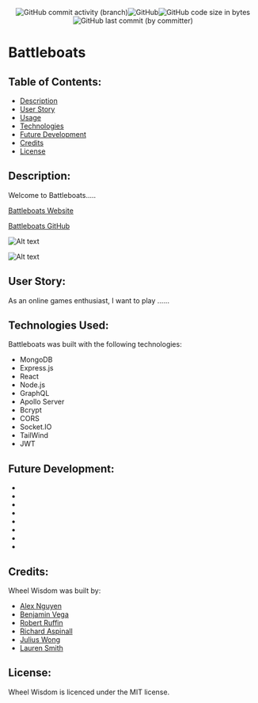 <p align="center"><img alt="GitHub commit activity (branch)" src="https://img.shields.io/github/commit-activity/t/ienxternal/pseudo_battleboat"><img alt="GitHub" src="https://img.shields.io/github/license/ienxternal/pseudo_battleboat"><img alt="GitHub code size in bytes" src="https://img.shields.io/github/languages/code-size/ienxternal/pseudo_battleboat"><img alt="GitHub last commit (by committer)" src="https://img.shields.io/github/last-commit/ienxternal/pseudo_battleboat"></p>



# Battleboats

## Table of Contents:

- [Description](#description)
- [User Story](#UserStory)
- [Usage](#usage)
- [Technologies](#technologies)
- [Future Development](#futureDevelopment)
- [Credits](#credits)
- [License](#license)

## Description:

Welcome to Battleboats.....


[Battleboats Website](/)


[Battleboats GitHub](https://github.com/Ienxternal/pseudo_battleboat)


![Alt text](image.png)

![Alt text](image-1.png)





## User Story:

As an online games enthusiast, I want to play ......




## Technologies Used: 

Battleboats was built with the following technologies:

- MongoDB
- Express.js
- React
- Node.js
- GraphQL
- Apollo Server
- Bcrypt
- CORS
- Socket.IO
- TailWind
- JWT


## Future Development: 

- 
- 
- 
- 
- 
- 
- 
- 


## Credits:

Wheel Wisdom was built by:

- [Alex Nguyen](https://github.com/Ienxternal)
- [Benjamin Vega](https://github.com/Ben-vegabond)
- [Robert Ruffin](https://github.com/Crow-III)
- [Richard Aspinall](https://github.com/rikilega)
- [Julius Wong](https://github.com/userdefault13)
- [Lauren Smith](https://github.com/LauSmi)


## License:

Wheel Wisdom is licenced under the MIT license.